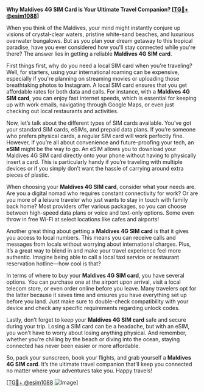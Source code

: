**Why Maldives 4G SIM Card is Your Ultimate Travel Companion? [[TG💪+ @esim1088](https://t.me/s/esim1088)]**

When you think of the Maldives, your mind might instantly conjure up visions of crystal-clear waters, pristine white-sand beaches, and luxurious overwater bungalows. But as you plan your dream getaway to this tropical paradise, have you ever considered how you'll stay connected while you're there? The answer lies in getting a reliable **Maldives 4G SIM card**.

First things first, why do you need a local SIM card when you're traveling? Well, for starters, using your international roaming can be expensive, especially if you're planning on streaming movies or uploading those breathtaking photos to Instagram. A local SIM card ensures that you get affordable rates for both data and calls. For instance, with a **Maldives 4G SIM card**, you can enjoy fast internet speeds, which is essential for keeping up with work emails, navigating through Google Maps, or even just checking out local restaurants and activities.

Now, let’s talk about the different types of SIM cards available. You’ve got your standard SIM cards, eSIMs, and prepaid data plans. If you’re someone who prefers physical cards, a regular SIM card will work perfectly fine. However, if you’re all about convenience and future-proofing your tech, an **eSIM** might be the way to go. An eSIM allows you to download your Maldives 4G SIM card directly onto your phone without having to physically insert a card. This is particularly handy if you’re traveling with multiple devices or if you simply don’t want the hassle of carrying around extra pieces of plastic.

When choosing your **Maldives 4G SIM card**, consider what your needs are. Are you a digital nomad who requires constant connectivity for work? Or are you more of a leisure traveler who just wants to stay in touch with family back home? Most providers offer various packages, so you can choose between high-speed data plans or voice and text-only options. Some even throw in free Wi-Fi at select locations like cafes and airports!

Another great thing about getting a **Maldives 4G SIM card** is that it gives you access to local numbers. This means you can receive calls and messages from locals without worrying about international charges. Plus, it’s a great way to blend in and make your travel experience feel more authentic. Imagine being able to call a local taxi service or restaurant reservation hotline—how cool is that?

In terms of where to buy your **Maldives 4G SIM card**, you have several options. You can purchase one at the airport upon arrival, visit a local telecom store, or even order online before you leave. Many travelers opt for the latter because it saves time and ensures you have everything set up before you land. Just make sure to double-check compatibility with your device and check any specific requirements regarding unlock codes.

Lastly, don’t forget to keep your **Maldives 4G SIM card** safe and secure during your trip. Losing a SIM card can be a headache, but with an eSIM, you won’t have to worry about losing anything physical. And remember, whether you’re chilling by the beach or diving into the ocean, staying connected has never been easier or more affordable.

So, pack your sunscreen, book your flights, and grab yourself a **Maldives 4G SIM card**. It’s the ultimate travel companion that’ll keep you connected no matter where your adventures take you. Happy travels!

[[TG💪+ @esim1088](https://t.me/s/esim1088) ![Image](https://i.postimg.cc/Y0z9fWf4/image.png)]
